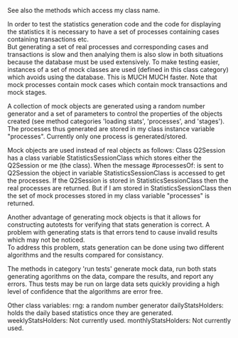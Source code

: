 See also the methods which access my class name.

In order to test the statistics generation code and the code for displaying the statistics 
it is necessary to have a set of processes containing cases containing transactions etc.  
But generating a set of real processes and corresponding cases and transactions is slow 
and then analying them is also slow in both situations because the database must be used extensively.
To make testing easier, instances of a set of mock classes are used (defined in this class category)
which avoids using the database.  This is MUCH MUCH faster.
Note that mock processes contain mock cases which contain mock transactions and mock stages.

A collection of mock objects are generated using a random number generator 
and a set of parameters to control the properties of the objects created
(see method categories 'loading stats', 'processes', and 'stages').
The processes thus generated are stored in my class instance variable  "processes".
Currently only one process is generated/stored.

Mock objects are used instead of real objects as follows:
Class Q2Session has a class variable StatisticsSessionClass which stores either the Q2Session or me (the class).
When the message #processesOf: is sent to Q2Session the object in variable StatisticsSessionClass is accessed to get the processes.
If the Q2Session is stored in StatisticsSessionClass then the real processes are returned.
But if I am stored in StatisticsSessionClass then the set of mock processes stored in my class variable "processes" is returned.

Another advantage of generating mock objects is that it 
allows for constructing autotests for verifying that stats generation is correct.
A problem with generating stats is that errors tend to cause invalid results which may not be noticed.  
To address this problem,  stats generation can be done using two different algorithms
and the results compared for consistancy.  

The methods in category  'run tests'  generate mock data, run both stats generating agorithms on
the data, compare the results, and report any errors.  Thus tests may be run on large data sets quickly
providing a high level of confidence that the algorithms are error free.

Other class variables:
rng: a random number generator
dailyStatsHolders:  holds the daily based statistics once they are generated.
weeklyStatsHolders:  Not currently used.
monthlyStatsHolders: Not currently used.